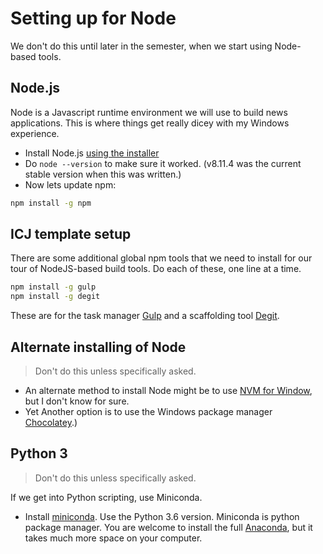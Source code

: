 
# Setting up for Node

We don't do this until later in the semester, when we start using Node-based tools.

## Node.js

Node is a Javascript runtime environment we will use to build news applications. This is where things get really dicey with my Windows experience.

* Install Node.js [using the installer](https://nodejs.org/en/download/)
* Do `node --version` to make sure it worked. (v8.11.4 was the current stable version when this was written.)
* Now lets update npm:

```bash
npm install -g npm
```

## ICJ template setup

There are some additional global npm tools that we need to install for our tour of NodeJS-based build tools. Do each of these, one line at a time.

```bash
npm install -g gulp
npm install -g degit
```

These are for the task manager [Gulp](https://gulpjs.com/) and a scaffolding tool [Degit](https://www.npmjs.com/package/degit).

## Alternate installing of Node

> Don't do this unless specifically asked.

* An alternate method to install Node might be to use [NVM for Window](https://danielarancibia.wordpress.com/2017/03/28/install-or-upgrade-nodejs-with-nvm-for-windows/), but I don't know for sure.
* Yet Another option is to use the Windows package manager [Chocolatey](https://nodejs.org/en/download/package-manager/#windows).)

## Python 3

> Don't do this unless specifically asked.

If we get into Python scripting, use Miniconda.

* Install [miniconda](https://conda.io/miniconda.html). Use the Python 3.6 version. Miniconda is python package manager. You are welcome to install the full [Anaconda](https://conda.io/docs/user-guide/install/index.html), but it takes much more space on your computer.
